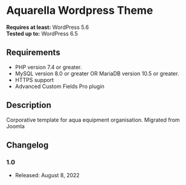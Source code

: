 # Aquarella Wordpress Theme

**Requires at least:** WordPress 5.6  
**Tested up to:** WordPress 6.5

## Requirements

* PHP version 7.4 or greater.
* MySQL version 8.0 or greater OR MariaDB version 10.5 or greater.
* HTTPS support
* Advanced Custom Fields Pro plugin

## Description

Corporative template for aqua equipment organisation. Migrated from Joomla


## Changelog

### 1.0
* Released: August 8, 2022

